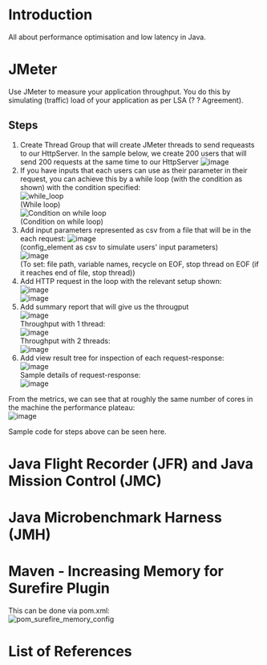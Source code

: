 # Introduction
All about performance optimisation and low latency in Java.

# JMeter
Use JMeter to measure your application throughput. You do this by simulating (traffic) load of your application as per LSA (? ? Agreement).


## Steps
1. Create Thread Group that will create JMeter threads to send requeasts to our HttpServer. In the sample below, we create 200 users that will send 200 requests at the same time to our HttpServer
   ![image](https://github.com/user-attachments/assets/605f1f4f-d805-435d-b93a-2e7101749a51)
2. If you have inputs that each users can use as their parameter in their request, you can achieve this by a while loop (with the condition as shown) with the condition specified:  
   ![while_loop](https://github.com/user-attachments/assets/e6f3b236-bc5e-4d12-a205-7aba25b98531)  
   (While loop)  
   ![Condition on while loop](https://github.com/user-attachments/assets/6cf5c46a-9bf6-494f-92ec-8a637b5cf02a)  
   (Condition on while loop)  
3. Add input parameters represented as csv from a file that will be in the each request:
   ![image](https://github.com/user-attachments/assets/5bd62d40-07a8-4f1b-a194-825827dea2ea)  
   (config_element as csv to simulate users' input parameters)  
   ![image](https://github.com/user-attachments/assets/1b2d4611-5591-4d6f-992c-4caf924388fd)  
   (To set: file path, variable names, recycle on EOF, stop thread on EOF (if it reaches end of file, stop thread))  
4. Add HTTP request in the loop with the relevant setup shown:  
   ![image](https://github.com/user-attachments/assets/fe9fe8af-42a8-400e-899b-0ad82c019170)  
   ![image](https://github.com/user-attachments/assets/92ba9a86-1dc4-44d8-a229-315187e9639d)  
5. Add summary report that will give us the througput  
   ![image](https://github.com/user-attachments/assets/5531517b-f0cc-4e99-8a25-df5f6fe9505b)  
   Throughput with 1 thread:  
   ![image](https://github.com/user-attachments/assets/2c25e927-35ca-4524-9219-7808c8ba55bc)  
   Throughput with 2 threads:  
   ![image](https://github.com/user-attachments/assets/06c401ff-a753-4290-80ed-cb7066630512)  
7. Add view result tree for inspection of each request-response:  
   ![image](https://github.com/user-attachments/assets/1c55bd3e-34e9-42f0-82e5-8e7974db0b82)  
   Sample details of request-response:  
   ![image](https://github.com/user-attachments/assets/2de7c054-947c-47cb-9d5a-fd8dca6a0bc1)

From the metrics, we can see that at roughly the same number of cores in the machine the performance plateau:  
![image](https://github.com/user-attachments/assets/6aa562a6-de60-4e09-b0b9-cf71372d0789)  

Sample code for steps above can be seen here.


 
  





# Java Flight Recorder (JFR) and Java Mission Control (JMC)

# Java Microbenchmark Harness (JMH)

# Maven - Increasing Memory for Surefire Plugin
This can be done via pom.xml:  
![pom_surefire_memory_config](https://github.com/user-attachments/assets/660bf77d-aab6-4c56-9ac5-4c4d49299dc8)

# List of References
